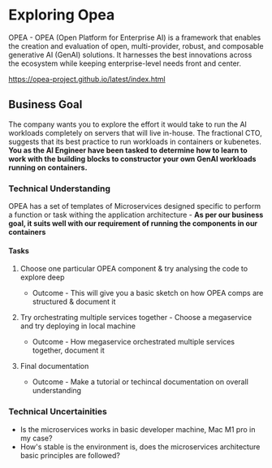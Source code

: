 # Exploring Opea

OPEA - OPEA (Open Platform for Enterprise AI) is a framework that enables the creation and evaluation of open, multi-provider, robust, and composable generative AI (GenAI) solutions. It harnesses the best innovations across the ecosystem while keeping enterprise-level needs front and center.

https://opea-project.github.io/latest/index.html

## Business Goal
The company wants you to explore the effort it would take to run the AI workloads completely on servers that will live in-house. The fractional CTO, suggests that its best practice to run workloads in containers or kubenetes. **You as the AI Engineer have been tasked to determine how to learn to work with the building blocks to constructor your own GenAI workloads running on containers.**

### Technical Understanding 

 OPEA has a set of templates of Microservices designed specific to perform a function or task withing the application architecture - **As per our business goal, it suits well with our requirement of running the components in our containers**

#### Tasks 

1.  Choose one particular OPEA component & try analysing the code to explore deep

    - Outcome - This will give you a basic sketch on how OPEA comps are structured & document it

2. Try orchestrating multiple services together - Choose a megaservice and try deploying in local machine

    - Outcome - How megaservice orchestrated multiple services together, document it

3. Final documentation

    - Outcome - Make a tutorial or  techincal documentation on overall understanding


### Technical Uncertainities 

- Is the microservices works in basic developer machine, Mac M1 pro in my case?
- How's stable is the environment is, does the microservices architecture basic principles are followed?


